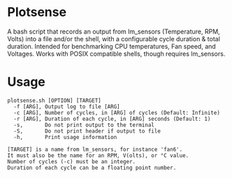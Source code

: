 # Plotsense
A bash script that records an output from lm_sensors (Temperature, RPM, Volts) into a file and/or the shell, with a configurable cycle duration &amp; total duration. Intended for benchmarking CPU temperatures, Fan speed, and Voltages. Works with POSIX compatible shells, though requires lm_sensors.

# Usage
```
plotsense.sh [OPTION] [TARGET]
  -f [ARG],	Output log to file [ARG]
  -c [ARG],	Number of cycles, in [ARG] of cycles (Default: Infinite)
  -r [ARG],	Duration of each cycle, in [ARG] seconds (Default: 1)
  -s,		Do not print output to the terminal
  -S,		Do not print header if output to file
  -h,		Print usage information
  
[TARGET] is a name from lm_sensors, for instance 'fan6'.
It must also be the name for an RPM, V(olts), or °C value.
Number of cycles (-c) must be an integer.
Duration of each cycle can be a floating point number.
```
